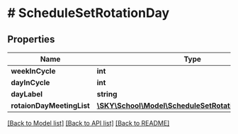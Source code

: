 # # ScheduleSetRotationDay

## Properties

Name | Type | Description | Notes
------------ | ------------- | ------------- | -------------
**weekInCycle** | **int** |  | [optional]
**dayInCycle** | **int** |  | [optional]
**dayLabel** | **string** |  | [optional]
**rotaionDayMeetingList** | [**\SKY\School\Model\ScheduleSetRotationDayMeeting[]**](ScheduleSetRotationDayMeeting.md) |  | [optional]

[[Back to Model list]](../../README.md#models) [[Back to API list]](../../README.md#endpoints) [[Back to README]](../../README.md)
